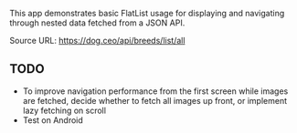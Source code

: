 This app demonstrates basic FlatList usage for displaying and navigating through nested data fetched from a JSON API.

Source URL: https://dog.ceo/api/breeds/list/all

## TODO

- To improve navigation performance from the first screen while images are fetched, decide whether to fetch all images up front, or implement lazy fetching on scroll
- Test on Android
